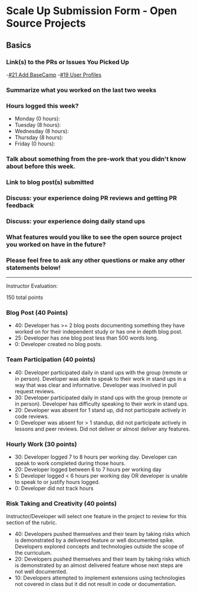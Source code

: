 # Scale Up Submission Form - Open Source Projects

## Basics

### Link(s) to the PRs or Issues You Picked Up
-[#21 Add BaseCamp](https://github.com/LookingForMe/lookingfor/pull/22)
-[#19 User Profiles](https://github.com/LookingForMe/lookingfor/pull/19)

### Summarize what you worked on the last two weeks

### Hours logged this week?

- Monday (0 hours):
- Tuesday (8 hours):
- Wednesday (8 hours):
- Thursday (8 hours):
- Friday (0 hours):

### Talk about something from the pre-work that you didn't know about before this week.

### Link to blog post(s) submitted

### Discuss: your experience doing PR reviews and getting PR feedback

### Discuss: your experience doing daily stand ups

### What features would you like to see the open source project you worked on have in the future?

### Please feel free to ask any other questions or make any other statements below!

-----

Instructor Evaluation:

150 total points

### Blog Post (40 Points)  
  * 40: Developer has >= 2 blog posts documenting something they have worked on for their independent study or has one in depth blog post.
  * 25: Developer has one blog post less than 500 words long.
  * 0: Developer created no blog posts.

### Team Participation (40 points)

  * 40: Developer participated daily in stand ups with the group (remote or in person). Developer was able to speak to their work in stand ups in a way that was clear and informative. Developer was involved in pull request reviews.
  * 30: Developer participated daily in stand ups with the group (remote or in person). Developer has difficulty speaking to their work in stand ups.
  * 20: Developer was absent for 1 stand up, did not participate actively in code reviews.
  * 0: Developer was absent for > 1 standup, did not participate actively in lessons and peer reviews. Did not deliver or almost deliver any features.

### Hourly Work (30 points)

  * 30: Developer logged 7 to 8 hours per working day. Developer can speak to work completed during those hours.
  * 20: Developer logged between 6 to 7 hours per working day
  * 5: Developer logged < 6 hours per working day OR developer is unable to speak to or justify hours logged.
  * 0: Developer did not track hours

### Risk Taking and Creativity (40 points)

  Instructor/Developer will select one feature in the project to review for this section of the rubric.

  * 40: Developers pushed themselves and their team by taking risks which is demonstrated by a delivered feature or well documented spike. Developers explored concepts and technologies outside the scope of the curriculum.
  * 20: Developers pushed themselves and their team by taking risks which is demonstrated by an almost delivered feature whose next steps are not well documented.
  * 10: Developers attempted to implement extensions using technologies not covered in class but it did not result in code or documentation.
